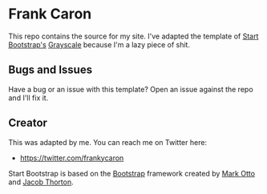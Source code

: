 
# Frank Caron

This repo contains the source for my site. I've adapted the template of [Start Bootstrap's](http://startbootstrap.com/) [Grayscale](http://startbootstrap.com/template-overviews/grayscale/) because I'm a lazy piece of shit.

## Bugs and Issues

Have a bug or an issue with this template? Open an issue against the repo and I'll fix it.

## Creator

This was adapted by me. You can reach me on Twitter here:

* https://twitter.com/frankycaron

Start Bootstrap is based on the [Bootstrap](http://getbootstrap.com/) framework created by [Mark Otto](https://twitter.com/mdo) and [Jacob Thorton](https://twitter.com/fat).

